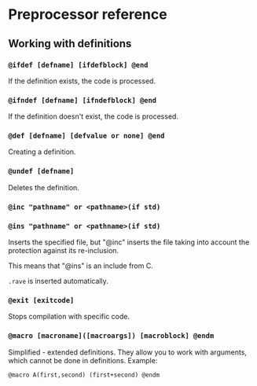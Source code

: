 # Preprocessor reference

## Working with definitions

### `@ifdef [defname] [ifdefblock] @end`

If the definition exists, the code is processed.

### `@ifndef [defname] [ifndefblock] @end`

If the definition doesn't exist, the code is processed.

### `@def [defname] [defvalue or none] @end`

Creating a definition.

### `@undef [defname]`

Deletes the definition.

### `@inc "pathname" or <pathname>(if std)`
### `@ins "pathname" or <pathname>(if std)`

Inserts the specified file, but "@inc" inserts the file taking into account the protection against its re-inclusion.

This means that "@ins" is an include from C.

`.rave` is inserted automatically.

### `@exit [exitcode]`

Stops compilation with specific code.

### `@macro [macroname]([macroargs]) [macroblock] @endm`

Simplified - extended definitions.
They allow you to work with arguments, which cannot be done in definitions.
Example:

    @macro A(first,second) (first+second) @endm